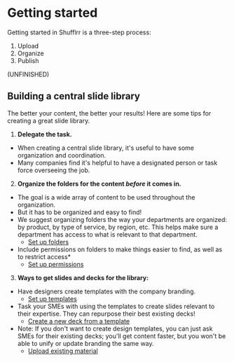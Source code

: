 # Getting started

Getting started in Shufflrr is a three-step process: 
1. Upload
2. Organize
3. Publish


(UNFINISHED)

## Building a central slide library
The better your content, the better your results! Here are some tips for creating a great slide library. 

1. **Delegate the task.**
* When creating a central slide library, it's useful to have some organization and coordination.  
* Many companies find it's helpful to have a designated person or task force overseeing the job.  
2. **Organize the folders for the content _before_ it comes in.**
* The goal is a wide array of content to be used throughout the organization.
* But it has to be organized and easy to find! 
* We suggest organizing folders the way your departments are organized: by product, by type of service, by region, etc. This helps make sure a department has access to what is relevant to that department.  
	* [Set up folders](presentations-folders.md)
* Include permissions on folders to make things easier to find, as well as to restrict access*
	* [Set up permissions](presentations-permissions.md)
3. **Ways to get slides and decks for the library:**
* Have designers create templates with the company branding. 
	* [Set up templates]()
* Task your SMEs with using the templates to create slides relevant to their expertise. They can repurpose their best existing decks! 
	* [Create a new deck from a template]()
* Note: If you don't want to create design templates, you can just ask SMEs for their existing decks; you'll get content faster, but you won't be able to unify or update branding the same way.
	* [Upload existing material](presentations-upload.md)
